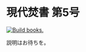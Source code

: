 # 現代焚書 第5号

[![Build books.](https://github.com/huideyeren/XiandaiFenshuVol5/actions/workflows/jobs.yml/badge.svg)](https://github.com/huideyeren/XiandaiFenshuVol5/actions/workflows/jobs.yml)

説明はお待ちを。
